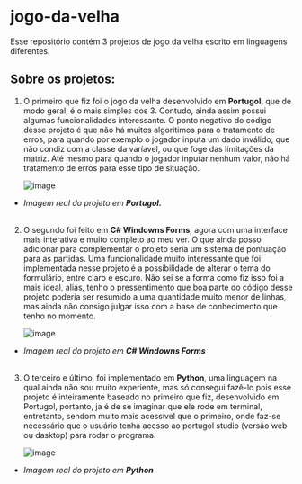 # jogo-da-velha
Esse repositório contém 3 projetos de jogo da velha escrito em linguagens diferentes.
## Sobre os projetos:
1. O primeiro que fiz foi o jogo da velha desenvolvido em **Portugol**, que de modo geral, é o mais simples dos 3. Contudo, ainda assim possui algumas funcionalidades interessante. O ponto negativo do código desse projeto é que não há muitos algoritimos para o tratamento de erros, para quando por exemplo o jogador inputa um dado inválido, que não condiz com a classe da varíavel, ou que foge das limitações da matriz. Até mesmo para quando o jogador inputar nenhum valor, não há tratamento de erros para esse tipo de situação.

   ![image](https://github.com/user-attachments/assets/febb8f02-baff-4d2d-b44f-ba0c81f5027c)
* *Imagem real do projeto em **Portugol.***
<br><br>

2. O segundo foi feito em **C# Windowns Forms**, agora com uma interface mais interativa e muito completo ao meu ver. O que ainda posso adicionar para complementar o projeto seria um sistema de pontuação para as partidas. Uma funcionalidade muito interessante que foi implementada nesse projeto é a possibilidade de alterar o tema do formulário, entre claro e escuro. Não sei se a forma como fiz isso foi a mais ideal, aliás, tenho o pressentimento que boa parte do código desse projeto poderia ser resumido a uma quantidade muito menor de linhas, mas ainda não consigo julgar isso com a base de conhecimento que tenho no momento.

   ![image](https://github.com/user-attachments/assets/9ce52749-a6d8-4cc2-810a-4b6b6d0960e7)
* *Imagem real do projeto em **C# Windowns Forms***
<br><br>
   
3. O terceiro e último, foi implementado em **Python**, uma linguagem na qual ainda não sou muito experiente, mas só consegui fazê-lo pois esse projeto é inteiramente baseado no primeiro que fiz, desenvolvido em Portugol, portanto, ja é de se imaginar que ele rode em terminal, entretanto, sendom muito mais acessível que o primeiro, onde faz-se necessário que o usuário tenha acesso ao portugol studio (versão web ou dasktop) para rodar o programa.

   ![image](https://github.com/user-attachments/assets/0305fa6c-9cde-4a90-ac2e-27f1f7721150)
* *Imagem real do projeto em **Python***





